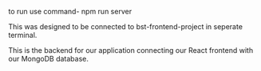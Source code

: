 to run use command-  npm run server

This was designed to be connected to bst-frontend-project in seperate terminal.


This is the backend for our application connecting our React frontend with our MongoDB database.
